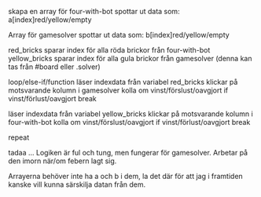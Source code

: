 skapa en array för four-with-bot spottar ut data som:
    a[index]red/yellow/empty

Array för gamesolver spottar ut data som:
    b[index]red/yellow/empty

red_bricks sparar index för alla röda brickor från four-with-bot
yellow_bricks sparar index för alla gula brickor från gamesolver (denna kan tas från #board eller .solver)

loop/else-if/function
 läser indexdata från variabel red_bricks
 klickar på motsvarande kolumn i gamesolver
 kolla om vinst/förslust/oavgjort 
  if vinst/förlust/oavgjort 
  break
 

 läser indexdata från variabel yellow_bricks
 klickar på motsvarande kolumn i four-with-bot
  kolla om vinst/förslust/oavgjort 
  if vinst/förlust/oavgjort 
  break

 repeat

 tadaa ... 
 Logiken är ful och tung, men fungerar för gamesolver. Arbetar på den imorn när/om febern lagt sig.

 Arrayerna behöver inte ha a och b i dem, la det där för att jag i framtiden kanske vill kunna särskilja datan från dem.





